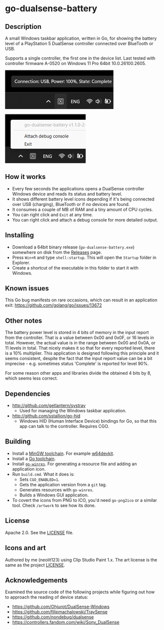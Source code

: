 # go-dualsense-battery

## Description

A small Windows taskbar application, written in Go, for showing the battery level
of a PlayStation 5 DualSense controller connected over BlueTooth or USB.

Supports a single controller, the first one in the device list.
Last tested with controller firmware A-0520 on Windows 11 Pro 64bit 10.0.26100.2605.

![Screenshot0](./screenshot0.png)

![Screenshot1](./screenshot1.png)

## How it works

- Every few seconds the applications opens a DualSense controller Windows device
and reads its status and battery level.
- It shows different battery level icons depending if it's being connected
over USB (charging), BlueTooth or if no devices are found.
- It consumes a couple of MB of RAM and a tiny amount of CPU cycles.
- You can right click and `Exit` at any time.
- You can right click and attach a debug console for more detailed output.

## Installing

- Download a 64bit binary release (`go-dualsense-battery.exe`) somewhere on disk
from the [Releases](https://github.com/neolit123/go-dualsense-battery/releases) page.
- Press `Win+R` and type `shell:startup`. This will open the `Startup` folder in Explorer.
- Create a shortcut of the executable in this folder to start it with Windows.

## Known issues

This Go bug manifests on rare occasions, which can result in an application exit:
https://github.com/golang/go/issues/13672

## Other notes

The battery power level is stored in 4 bits of memory in the input report
from the controller. That is a value between 0x00 and 0x0F, or 16 levels in total.
However, the actual value is in the range between 0x00 and 0x0A, or 11 levels in total.
That nicely makes it so that for every reported level, there is a 10% multiplier.
This application is designed following this principle and it seems consistent, despite
the fact that the input report value can be a bit imprecise - e.g. sometimes
status 'Complete' is reported for level 90%.

For some reason other apps and libraries divide the obtained 4 bits by 8,
which seems less correct.

## Dependencies

- http://github.com/getlantern/systray
  - Used for managing the Windows taskbar application.
- http://github.com/sstallion/go-hid
  - Windows HID (Human Interface Device) bindings for Go,
  so that this app can talk to the controller. Requires CGO.

## Building

- Install a [MinGW toolchain](https://www.mingw-w64.org).
For example [w64devkit](https://github.com/skeeto/w64devkit).
- Install a [Go toolchain](https://go.dev/doc/install).
- Install [`go-winres`](https://github.com/tc-hib/go-winres).
For generating a resource file and adding an application icon.
- Run `build.cmd`. What it does is:
  - Sets `CGO_ENABLED=1`.
  - Gets the application version from a `git` tag.
  - Generates resources with `go-winres`.
  - Builds a Windows GUI application.
- To covert the icons from PNG to ICO, you'd need `go-png2ico` or a similar tool.
Check `/artwork` to see how its done.

## License

Apache 2.0. See the [LICENSE](./LICENSE) file.

## Icons and art

Authored by me (neolit123) using Clip Studio Paint 1.x.
The art license is the same as the project [LICENSE](./LICENSE).

## Acknowledgements

Examined the source code of the following projects while figuring out how to approach the
reading of device status:

- https://github.com/Ohjurot/DualSense-Windows
- https://github.com/filipmachalowski/TraySense
- https://github.com/nondebug/dualsense
- https://controllers.fandom.com/wiki/Sony_DualSense
